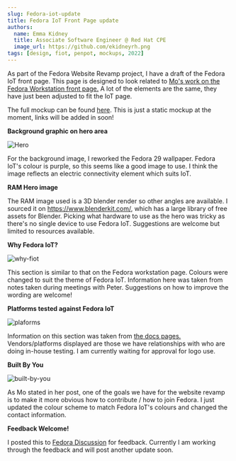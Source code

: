 ```yaml
---
slug: Fedora-iot-update
title: Fedora IoT Front Page update
authors:
  name: Emma Kidney
  title: Associate Software Engineer @ Red Hat CPE
  image_url: https://github.com/ekidneyrh.png
tags: [design, fiot, penpot, mockups, 2022]
---
```


As part of the Fedora Website Revamp project, I have a draft of the Fedora IoT front page. This page is designed to look related to [Mo's work on the Fedora Workstation front page.](https://discussion.fedoraproject.org/t/fedora-workstation-front-page-revamp-first-cut-looking-for-feedback/37169) A lot of the elements are the same, they have just been adjusted to fit the IoT page.

The full mockup can be found [here](https://design.penpot.app/#/view/a1dac650-cf77-11ec-ab9e-75f6b8214121?page-id=a1dac651-cf77-11ec-ab9e-75f6b8214121&section=interactions&index=0&share-id=5b277580-d04b-11ec-ab9e-75f6b8214121). This is just a static mockup at the moment, links will be added in soon!

**Background graphic on hero area**

![Hero](/img/hero.png)

For the background image, I reworked the Fedora 29 wallpaper. Fedora IoT's colour is purple, so this seems like a good image to use. I think the image reflects an electric connectivity element which suits IoT. 

**RAM Hero image**

The RAM image used is a 3D blender render so other angles are available. I sourced it on https://www.blenderkit.com/, which has a large library of free assets for Blender. Picking what hardware to use as the hero was tricky as there's no single device to use Fedora IoT. Suggestions are welcome but limited to resources available.

**Why Fedora IoT?**

![why-fiot](/img/whyfiot.png)

This section is similar to that on the Fedora workstation page. Colours were changed to suit the theme of Fedora IoT. Information here was taken from notes taken during meetings with Peter. Suggestions on how to improve the wording are welcome!

**Platforms tested against Fedora IoT** 

![plaforms](/img/platforms.png)


Information on this section was taken from [the docs pages.](https://docs.fedoraproject.org/en-US/iot/reference-platforms/) Vendors/platforms displayed are those we have relationships with who are doing in-house testing. I am currently waiting for approval for logo use. 

**Built By You**

![built-by-you](/img/builtbyyou.png)

As Mo stated in her post, one of the goals we have for the website revamp is to make it more obvious how to contribute / how to join Fedora. I just updated the colour scheme to match Fedora IoT's colours and changed the contact information. 

**Feedback Welcome!** 

I posted this to [Fedora Discussion](https://discussion.fedoraproject.org/t/fedora-iot-front-page-revamp-looking-for-feedback/39447) for feedback. Currently I am working through the feedback and will post another update soon. 